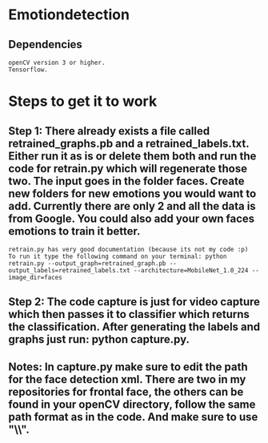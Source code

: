 # Emotiondetection

## Dependencies
    openCV version 3 or higher.
    Tensorflow.

# Steps to get it to work
## Step 1: There already exists a file called retrained_graphs.pb and a retrained_labels.txt. Either run it as is or delete them both and run the code for retrain.py which will regenerate those two. The input goes in the folder faces. Create new folders for new emotions you would want to add. Currently there are only 2 and all the data is from Google. You could also add your own faces emotions to train it better.
    retrain.py has very good documentation (because its not my code :p)
    To run it type the following command on your terminal: python retrain.py --output_graph=retrained_graph.pb --output_labels=retrained_labels.txt --architecture=MobileNet_1.0_224 --image_dir=faces

## Step 2: The code capture is just for video capture which then passes it to classifier which returns the classification. After generating the labels and graphs just run: python capture.py.

## Notes: In capture.py make sure to edit the path for the face detection xml. There are two in my repositories for frontal face, the others can be found in your openCV directory, follow the same path format as in the code. And make sure to use "\\\\".
